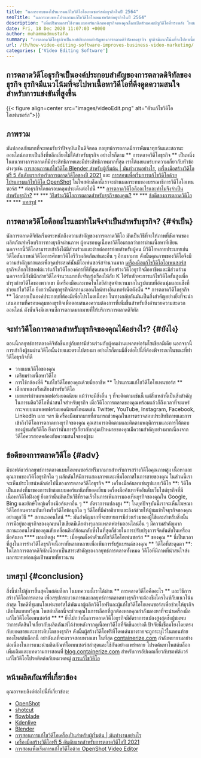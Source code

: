 ```yaml
---
title: "ผลกระทบของโปรแกรมแก้ไขวิดีโอโอเพนซอร์สต่อธุรกิจในปี 2564" 
seoTitle: "ผลกระทบของโปรแกรมแก้ไขวิดีโอโอเพนซอร์สต่อธุรกิจในปี 2564" 
description: "เพิ่มปริมาณการใช้งานแบบออร์แกนิกของธุรกิจของคุณโดยเปิดตัวแคมเปญวิดีโอที่ทรงพลัง โพสต์บล็อกนี้อธิบายถึงประโยชน์ของการใช้โปรแกรมแก้ไขวิดีโอโอเพนซอร์ซ" 
date: Fri, 18 Dec 2020 11:07:03 +0000
author: muhammadmustafa
summary: "การตลาดวิดีโอธุรกิจเป็นองค์ประกอบสำคัญของการตลาดดิจิทัลของธุรกิจ ธุรกิจมีแนวโน้มที่จะไปหาเนื้อหาวิดีโอที่ดึงดูดความสนใจสำหรับการแข่งขันที่สูงขึ้น" 
url: /th/how-video-editing-software-improves-business-video-marketing/
categories: ['Video Editing Software']
---
```


## การตลาดวิดีโอธุรกิจเป็นองค์ประกอบสำคัญของการตลาดดิจิทัลของธุรกิจ ธุรกิจมีแนวโน้มที่จะไปหาเนื้อหาวิดีโอที่ดึงดูดความสนใจสำหรับการแข่งขันที่สูงขึ้น

{{< figure align=center src="images/videoEdit.png" alt="ตัวแก้ไขวิดีโอโอเพ่นซอร์ส">}}


## ภาพรวม
มันปลอดภัยมากที่จะยอมรับว่าปัจจุบันเป็นดิจิตอล กลยุทธ์การตลาดมีการพัฒนาทุกวันและสถานะออนไลน์กลายเป็นสิ่งที่หลีกเลี่ยงไม่ได้สำหรับธุรกิจ อย่างไรก็ตาม ** การตลาดวิดีโอธุรกิจ ** เป็นหนึ่งในแนวทางการตลาดที่มีประสิทธิภาพและมีประสิทธิภาพมากที่สุด เราได้เผยแพร่บทความเกี่ยวกับหัวข้อต่างๆเช่น [การสอนการแก้ไขวิดีโอ Blender สำหรับผู้เริ่มต้น | มันทำงานอย่างไร][2], [เครื่องมือสร้างวิดีโอฟรี 5 อันดับแรกสำหรับการตลาดวิดีโอของปี 2021][3] และ [การสอนเพื่อเริ่มการแก้ไขวิดีโอด้วยโปรแกรมแก้ไขวิดีโอ OpenShot][4] ในโพสต์บล็อกนี้เราจะผ่านผลกระทบของบรรณาธิการวิดีโอโอเพนซอร์ส ** ต่อธุรกิจโดยครอบคลุมประเด็นต่อไปนี้
  *** [การตลาดวิดีโอคืออะไรและทำไมจึงจำเป็นสำหรับธุรกิจ?][5] **
  *** [วิธีสร้างวิดีโอการตลาดสำหรับธุรกิจของคุณ?][6] **
  *** [ข้อดีของการตลาดวิดีโอ][7] **
  *** [บทสรุป][8] **

## การตลาดวิดีโอคืออะไรและทำไมจึงจำเป็นสำหรับธุรกิจ? {#จำเป็น}
นักการตลาดดิจิทัลเริ่มตระหนักถึงความสำคัญของการตลาดวิดีโอ มันเป็นวิธีที่จะให้ภาพที่ชัดเจนของผลิตภัณฑ์หรือบริการทางธุรกิจผ่านภาพ ผู้คนชอบดูเนื้อหาวิดีโอมากกว่าการผ่านเนื้อหาที่เขียน นอกจากนี้วิดีโอสามารถเข้าถึงได้มีส่วนร่วมและง่ายต่อการย่อยสำหรับผู้คน มีวิดีโอหลายประเภทเช่นวิดีโอสัมภาษณ์วิดีโอการศึกษาวิดีโอรีวิวผลิตภัณฑ์และอื่น ๆ อีกมากมาย ดังนั้นคุณภาพของวิดีโอจึงมีความสำคัญมากและเพื่อจุดประสงค์นั้นมีโอเพ่นซอร์สจำนวนมาก [เครื่องมือแก้ไขวิดีโอโอเพนซอร์ส][1] ธุรกิจเลือกใช้ซอฟต์แวร์แก้ไขวิดีโอองค์กรที่ดีที่สุดเสมอเพื่อสร้างวิดีโอธุรกิจมืออาชีพและมีส่วนร่วม
นอกจากนี้ยังมีนักถ่ายวิดีโอจำนวนมากที่เจริญรุ่งเรืองให้กับ K ได้รับทักษะการแก้ไขวิดีโอขั้นสูงเพื่อบำรุงถ่ายวิดีโอของพวกเขา มีเครื่องมือและเทคโนโลยีล่าสุดจำนวนมากในรูปแบบที่อ่อนนุ่มและแข็งที่ช่วยแก้ไขวิดีโอ ยิ่งกว่านั้นทุกธุรกิจมีสถานะออนไลน์ทางอินเทอร์เน็ตดังนั้น ** การตลาดวิดีโอธุรกิจ ** ได้กลายเป็นองค์ประกอบที่ต้องมีเพื่อโปรโมตเนื้อหา ในทางกลับกันมันเป็นสิ่งสำคัญอย่างยิ่งที่จะนำเสนอภาพที่ครอบคลุมของธุรกิจเพื่อตอบสนองความต้องการที่เพิ่มขึ้นสำหรับสิ่งอำนวยความสะดวกออนไลน์ ดังนั้นจึงมีเอเจนซี่การตลาดมากมายที่ให้บริการการตลาดดิจิทัล

## จะทำวิดีโอการตลาดสำหรับธุรกิจของคุณได้อย่างไร? {#ยังไง}
ตอนนี้กลยุทธ์การตลาดดิจิทัลขึ้นอยู่กับการมีส่วนร่วมกับผู้คนผ่านแพลตฟอร์มโซเชียลมีเดีย นอกจากนี้การเข้าถึงผู้ชมผ่านวิดีโอนั้นง่ายและตรงไปตรงมา อย่างไรก็ตามมีสิ่งต่อไปนี้ที่ต้องพิจารณาในขณะที่ทำวิดีโอธุรกิจที่ดี
  * วางแผนวิดีโอของคุณ
  * เตรียมร่างเนื้อหาวิดีโอ
  * การใช้กล้องที่ดี
  *แก้ไขวิดีโอของคุณด้วยมืออาชีพ ** โปรแกรมแก้ไขวิดีโอโอเพนซอร์ส **
  * เลือกเพลงหรือเสียงสำหรับวิดีโอ
  * เผยแพร่ผ่านแพลตฟอร์มยอดนิยม
แม้ว่าจะมีสิ่งอื่น ๆ ที่จะติดตามเช่นนี้ แต่สิ่งเหล่านี้เป็นสิ่งสำคัญในการผลิตวิดีโอที่น่าสนใจสำหรับธุรกิจ เมื่อวิดีโอการตลาดของคุณพร้อมแล้วก็ถึงเวลาที่จะแพร่กระจายบนแพลตฟอร์มยอดนิยมทั้งหมดเช่น Twitter, YouTube, Instagram, Facebook, LinkedIn และ ฯลฯ มีเครื่องมือมากมายที่สามารถช่วยคุณในการตรวจสอบประสิทธิภาพและการเข้าถึงวิดีโอการตลาดทางธุรกิจของคุณ คุณสามารถติดตามและติดตามพฤติกรรมและการโต้ตอบของผู้ชมกับวิดีโอ ยิ่งกว่านั้นการรู้เกี่ยวกับกลุ่มเป้าหมายของคุณมีความสำคัญอย่างมากเนื่องจากวิดีโอควรสอดคล้องกับความสนใจของผู้ชม

## ข้อดีของการตลาดวิดีโอ {#adv}
มีซอฟต์แวร์กลยุทธ์การตลาดแบบโอเพนซอร์สฟรีมากมายสำหรับการสร้างวิดีโอคุณภาพสูง เนื้อหาและคุณภาพของวิดีโอธุรกิจใด ๆ ผลักดันให้มีการแสดงภาพและเพิ่มโอกาสในการขายของคุณ ในส่วนนี้เราจะเห็นประโยชน์หลักต่อไปนี้ของการตลาดวิดีโอธุรกิจ
** เครื่องมือค้นหาเช่นรูปแบบวิดีโอ **: วิดีโอเป็นแหล่งที่มาของการเข้าชมแบบออร์แกนิกที่ยอดเยี่ยม เครื่องมือค้นหาจัดอันดับเว็บไซต์ธุรกิจที่มีเนื้อหาวิดีโอฝังอยู่ ยิ่งกว่านั้นมันเป็นวิธีที่รวดเร็วในการเพิ่มการมองเห็นธุรกิจของคุณใน Google, Bing และยักษ์ใหญ่เครื่องมือค้นหาอื่น ๆ
** อัตราการแปลงสูง **: ในยุคปัจจุบันนี้เราจะเห็นโฆษณาวิดีโอก่อนความบันเทิงหรือวิดีโอข้อมูลใด ๆ วิดีโอที่มีคำอธิบายและลิงก์ช่วยให้ผู้ชมเข้าใจธุรกิจของคุณอย่างถูกวิธี
** สถานะออนไลน์ **: มันสำคัญมากที่จะขยายการมีส่วนร่วมของผู้ใช้และสำหรับสิ่งนั้นการมีอยู่ของธุรกิจของคุณบนโซเชียลมีเดียต่างๆและแพลตฟอร์มออนไลน์อื่น ๆ มีความสำคัญมาก สถานะออนไลน์ของคุณขับเคลื่อนลิงก์ย้อนกลับซึ่งในที่สุดก็ช่วยในการปรับปรุงการจัดอันดับในเครื่องมือค้นหา
**** ผลผลิตสูง ****: เมื่อคุณตั้งค่าตัวแก้ไขวิดีโอโอเพ่นซอร์ส ** ของคุณ ** นี่เป็นเวลาที่สูงในการร่างวิดีโอธุรกิจเนื้อหาที่หลากหลายเพื่อเพิ่มการรับรู้แบรนด์ของคุณ
** วิดีโอที่สะดุดตา **: ในโลกการตลาดดิจิทัลเนื้อหาเป็นสาระสำคัญของกลยุทธ์การตลาดทั้งหมด วิดีโอที่มีภาพที่น่าสนใจส่งผลกระทบต่อกลุ่มเป้าหมายที่ยาวนาน

## บทสรุป {#conclusion}
สิ่งนี้นำไปสู่การสิ้นสุดโพสต์บล็อก ในบทความนี้เราได้ผ่าน ** การตลาดวิดีโอคืออะไร ** และวิธีการสร้างวิดีโอการตลาด เพื่อสรุปกระบวนการและกลยุทธ์การตลาดทางธุรกิจจะต้องซิงโครไนซ์กับแนวโน้มล่าสุด โชคดีที่ชุมชนโอเพ่นซอร์สได้พัฒนาผู้ผลิตวิดีโอฟรีและผู้แก้ไขวิดีโอโอเพนซอร์สเพื่อช่วยให้ธุรกิจเติบโตแบบทวีคูณ โพสต์บล็อกนี้จะช่วยคุณในการเลือกที่ถูกต้องหากคุณกำลังมองหาที่จะนำเครื่องมือแก้ไขวิดีโอโอเพนซอร์ส ** ** ยิ่งไปกว่านั้นการตลาดวิดีโอธุรกิจมีอัตราการแปลงสูงสุดซึ่งผู้ชมพบว่าการตัดสินใจเกี่ยวกับผลิตภัณฑ์ได้ง่ายหลังจากดูเนื้อหาวิดีโอที่จัดขึ้นอย่างดี ปัจจัยนี้เชื่อมโยงโดยตรงกับยอดขายและการเติบโตของธุรกิจ ดังนั้นผู้สร้างวิดีโอฟรีที่โดดเด่นบางรายจะถูกระบุไว้ในตอนท้ายของโพสต์บล็อกนี้ อย่าลังเลที่จะตรวจสอบพวกเขา
ในที่สุด [containerize.com][9] กำลังพยายามอย่างต่อเนื่องในการแนะนำผลิตภัณฑ์โอเพนซอร์สล่าสุดและใช้กันอย่างแพร่หลาย โปรดค้นหาโพสต์บล็อกเพิ่มเติมและบทความการสอนที่ [blog.containerize.com][10] สำหรับการอัปเดตเกี่ยวกับซอฟต์แวร์แก้ไขวิดีโอโปรดติดต่อกับหมวดหมู่ [การแก้ไขวิดีโอ][1]

## หน้าผลิตภัณฑ์ที่เกี่ยวข้อง
คุณอาจพบลิงค์ต่อไปนี้ที่เกี่ยวข้อง:
  * [OpenShot][11]
  * [shotcut][12]
  * [flowblade][13]
  * [Kdenlive][14]
  * [Blender][15]
  * [การสอนการแก้ไขวิดีโอเครื่องปั่นสำหรับผู้เริ่มต้น | มันทำงานอย่างไร][2]
  * [เครื่องมือสร้างวิดีโอฟรี 5 อันดับแรกสำหรับการตลาดวิดีโอปี 2021][3]
  * [การสอนเพื่อเริ่มการแก้ไขวิดีโอด้วย OpenShot Video Editor][4]

  
[1]: https://products.containerize.com/video-editing-software
[2]: https://blog.containerize.com/video-editing-software/blender-video-editing-tutorial-for-beginners/
[3]: https://blog.containerize.com/video-editing-software/top-5-open-source-video-editor-software-for-video-marketing/
[4]: https://blog.containerize.com/video-editing-software/openshot-video-editor-tutorial-for-beginners-open-source/
[5]: #essential
[6]: #how
[7]: #adv
[8]: #Conclusion
[9]: https://www.containerize.com/
[10]: https://blog.containerize.com/
[11]: https://products.containerize.com/video-editing-software/openshot
[12]: https://products.containerize.com/video-editing-software/shotcut
[13]: https://products.containerize.com/video-editing-software/flowblade
[14]: https://products.containerize.com/video-editing-software/kdenlive
[15]: https://products.containerize.com/video-editing-software/blender
